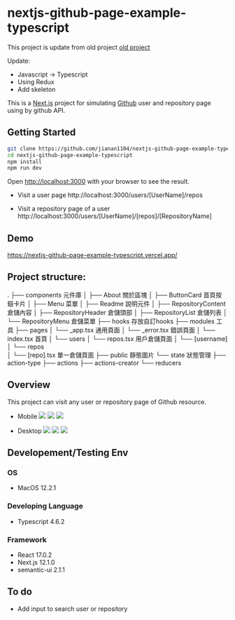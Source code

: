 nextjs-github-page-example-typescript
===
This project is update from old project [old project](https://github.com/jianan1104/nextjs-github-page-example) 

Update:
- Javascript -> Typescript
- Using Redux
- Add skeleton

This is a [Next.js](https://nextjs.org/) project for simulating [Github](https://github.com/) user and repository page using by github API.

## Getting Started

```bash
git clone https://github.com/jianan1104/nextjs-github-page-example-typescript.git
cd nextjs-github-page-example-typescript
npm install
npm run dev
```

Open [http://localhost:3000](http://localhost:3000) with your browser to see the result.

- Visit a user page
http://localhost:3000/users/[UserName]/repos

- Visit a repository page of a user
http://localhost:3000/users/[UserName]/[repos]/[RepositoryName]


## Demo

https://nextjs-github-page-example-typescript.vercel.app/

## Project structure:
.
├── components  元件庫
│   ├── About   關於區塊
│   ├── ButtonCard  首頁按鈕卡片
│   ├── Menu    菜單
│   ├── Readme  說明元件
│   ├── RepositoryContent 倉儲內容
│   ├── RepositoryHeader  倉儲頭部
│   ├── RepositoryList  倉儲列表
│   └── RepositoryMenu  倉儲菜單
├── hooks   存放自訂hooks
├── modules 工具
├── pages
│   └── _app.tsx    通用頁面
│   └── _error.tsx  錯誤頁面
│   └── index.tsx   首頁
│   └── users
│       └── repos.tsx   用戶倉儲頁面
│       └── [username]
│           └── repos   
│               └── [repo].tsx  單一倉儲頁面
├── public  靜態圖片
└── state   狀態管理
    ├── action-type
    ├── actions
    ├── actions-creator
    └── reducers

## Overview
This project can visit any user or repository page of Github resource.

- Mobile
![](https://i.imgur.com/HtD7Bxu.png)
![](https://i.imgur.com/1QOhic5.png)
![](https://i.imgur.com/yLehl3b.png)

- Desktop
![](https://i.imgur.com/3yie7r5.png)
![](https://i.imgur.com/TOW9nCb.png)
![](https://i.imgur.com/wOIqCly.png)

## Developement/Testing Env
### OS
- MacOS 12.2.1
### Developing Language
- Typescript 4.6.2
### Framework
- React 17.0.2
- Next.js 12.1.0
- semantic-ui 2.1.1



## To do 
- Add input to search user or repository


